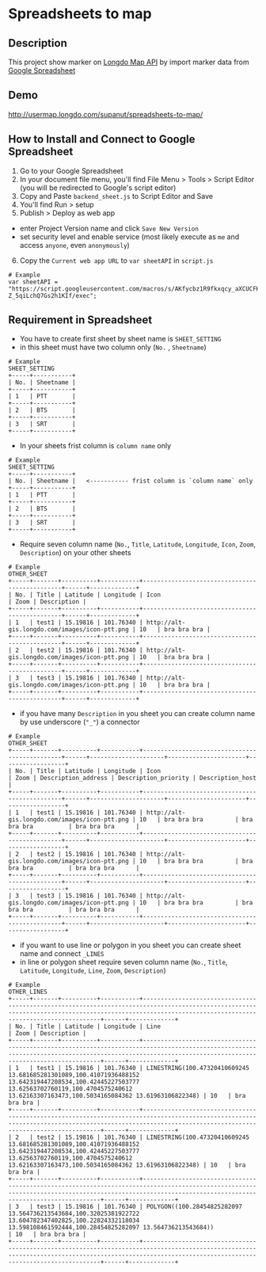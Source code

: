 # Spreadsheets to map
## Description
This project show marker on [Longdo Map API](http://map.longdo.com/longdo-map-api) by import marker data from [Google Spreadsheet](https://www.google.com/intl/th_th/sheets/about/)
## Demo
http://usermap.longdo.com/supanut/spreadsheets-to-map/
## How to Install and Connect to Google Spreadsheet
1. Go to your Google Spreadsheet
2. In your document file menu, you'll find File Menu > Tools > Script Editor (you will be redirected to Google's script editor)
3. Copy and Paste `backend_sheet.js` to Script Editor and Save
4. You'll find Run > setup
5. Publish > Deploy as web app
 - enter Project Version name and click `Save New Version` 
 - set security level and enable service (most likely execute as `me` and access `anyone`, even `anonymously`)
6. Copy the `Current web app URL` to `var sheetAPI` in `script.js`

```
# Example
var sheetAPI = "https://script.googleusercontent.com/macros/s/AKfycbz1R9fkxqcy_aXCUCFKG8H8zdSirsA2_-Z_5qiLchQ7Gs2h1KIf/exec";
```

## Requirement in Spreadsheet
- You have to create first sheet by sheet name is `SHEET_SETTING` 
 - in this sheet must have two column only (`No.` , `Sheetname`)
 
 ```
# Example
SHEET_SETTING
+-----+-----------+
| No. | Sheetname |
+-----+-----------+
| 1   | PTT       |
+-----+-----------+
| 2   | BTS       |
+-----+-----------+
| 3   | SRT       |
+-----+-----------+
```

- In your sheets frist column is `column name` only

```
# Example
SHEET_SETTING
+-----+-----------+
| No. | Sheetname |   <----------- frist column is `column name` only
+-----+-----------+
| 1   | PTT       |
+-----+-----------+
| 2   | BTS       |
+-----+-----------+
| 3   | SRT       |
+-----+-----------+
```

- Require seven column name (`No.`, `Title`, `Latitude`, `Longitude`, `Icon`, `Zoom`, `Description`) on your other sheets

```
# Example
OTHER_SHEET
+-----+-------+----------+-----------+-----------------------------------------------+------+-------------+
| No. | Title | Latitude | Longitude | Icon                                          | Zoom | Description |
+-----+-------+----------+-----------+-----------------------------------------------+------+-------------+
| 1   | test1 | 15.19816 | 101.76340 | http://alt-gis.longdo.com/images/icon-ptt.png | 10   | bra bra bra |
+-----+-------+----------+-----------+-----------------------------------------------+------+-------------+
| 2   | test2 | 15.19816 | 101.76340 | http://alt-gis.longdo.com/images/icon-ptt.png | 10   | bra bra bra |
+-----+-------+----------+-----------+-----------------------------------------------+------+-------------+
| 3   | test3 | 15.19816 | 101.76340 | http://alt-gis.longdo.com/images/icon-ptt.png | 10   | bra bra bra |
+-----+-------+----------+-----------+-----------------------------------------------+------+-------------+
```

- if you have many `Description` in you sheet you can create column name by use underscore (`"_"`) a connector

```
# Example
OTHER_SHEET
+-----+-------+----------+-----------+-----------------------------------------------+------+---------------------+----------------------+------------------+
| No. | Title | Latitude | Longitude | Icon                                          | Zoom | Description_address | Description_priority | Description_host |
+-----+-------+----------+-----------+-----------------------------------------------+------+---------------------+----------------------+------------------+
| 1   | test1 | 15.19816 | 101.76340 | http://alt-gis.longdo.com/images/icon-ptt.png | 10   | bra bra bra         | bra bra bra          | bra bra bra      |
+-----+-------+----------+-----------+-----------------------------------------------+------+---------------------+----------------------+------------------+
| 2   | test2 | 15.19816 | 101.76340 | http://alt-gis.longdo.com/images/icon-ptt.png | 10   | bra bra bra         | bra bra bra          | bra bra bra      |
+-----+-------+----------+-----------+-----------------------------------------------+------+---------------------+----------------------+------------------+
| 3   | test3 | 15.19816 | 101.76340 | http://alt-gis.longdo.com/images/icon-ptt.png | 10   | bra bra bra         | bra bra bra          | bra bra bra      |
+-----+-------+----------+-----------+-----------------------------------------------+------+---------------------+----------------------+------------------+
```

- if you want to use line or polygon in you sheet you can create sheet name and connect `_LINES`
- in line or polygon sheet require seven column name (`No.`, `Title`, `Latitude`, `Longitude`, `Line`, `Zoom`, `Description`)

```
# Example
OTHER_LINES
+-----+-------+----------+-----------+------------------------------------------------------------------------------------------------------------------------------------------------------------------------------------------------------+------+-------------+
| No. | Title | Latitude | Longitude | Line                                                                                                                                                                                                 | Zoom | Description |
+-----+-------+----------+-----------+------------------------------------------------------------------------------------------------------------------------------------------------------------------------------------------------------+------+-------------+
| 1   | test1 | 15.19816 | 101.76340 | LINESTRING(100.47320410609245 13.681685281301089,100.41071936488152 13.642319447208534,100.42445227503777 13.62563702760119,100.4704575240612 13.62163307163473,100.5034165084362 13.61963106822348) | 10   | bra bra bra |
+-----+-------+----------+-----------+------------------------------------------------------------------------------------------------------------------------------------------------------------------------------------------------------+------+-------------+
| 2   | test2 | 15.19816 | 101.76340 | LINESTRING(100.47320410609245 13.681685281301089,100.41071936488152 13.642319447208534,100.42445227503777 13.62563702760119,100.4704575240612 13.62163307163473,100.5034165084362 13.61963106822348) | 10   | bra bra bra |
+-----+-------+----------+-----------+------------------------------------------------------------------------------------------------------------------------------------------------------------------------------------------------------+------+-------------+
| 3   | test3 | 15.19816 | 101.76340 | POLYGON((100.28454825282097 13.564736213543684,100.32025381922722 13.604782347402825,100.22824332118034 13.598108461592444,100.28454825282097 13.564736213543684))                                   | 10   | bra bra bra |
+-----+-------+----------+-----------+------------------------------------------------------------------------------------------------------------------------------------------------------------------------------------------------------+------+-------------+
